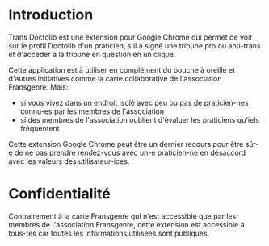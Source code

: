 # Introduction
Trans Doctolib est une extension pour Google Chrome qui permet de voir sur le profil Doctolib d'un praticien, s'il a signé une tribune pro ou anti-trans et d'accèder à la tribune en question en un clique. 


Cette application est à utiliser en complément du bouche à oreille et d'autres initiatives comme la carte collaborative de l'association Fransgenre.
Mais:
- si vous vivez dans un endroit isolé avec peu ou pas de praticien-nes connu-es par les membres de l'association
- si des membres de l'association oublient d'évaluer les praticiens qu'iels fréquentent
  
Cette extension Google Chrome peut être un dernier recours pour être sûr-e de ne pas prendre rendez-vous avec un-e praticien-ne en désaccord avec les valeurs des utilisateur-ices.

# Confidentialité
Contrairement à la carte Fransgenre qui n'est accessible que par les membres de l'association Fransgenre, cette extension est accessible à tous-tes car toutes les informations utilisées sont publiques. 

